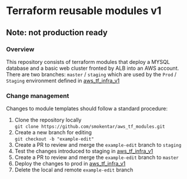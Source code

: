 # Terraform reusable modules v1
## Note: not production ready

### Overview

This repository consists of terraform modules that deploy a MYSQL database and a basic web cluster fronted by ALB into an AWS account.
<br />There are two branches: `master` / `staging` which are used by the `Prod` / `Staging` environment defined in [aws_tf_infra_v1](https://github.com/smokentar/aws_tf_infra_v1)

### Change management
Changes to module templates should follow a standard procedure:
1. Clone the repository locally
<br /> `git clone https://github.com/smokentar/aws_tf_modules.git`
2. Create a new branch for editing
<br /> `git checkout -b "example-edit"`
3. Create a PR to review and merge the `example-edit` branch to `staging`
4. Test the changes introduced to staging  in [aws_tf_infra_v1](https://github.com/smokentar/aws_tf_infra_v1)
5. Create a PR to review and merge the `example-edit` branch to `master`
6. Deploy the changes to prod in [aws_tf_infra_v1](https://github.com/smokentar/aws_tf_infra_v1)
7. Delete the local and remote `example-edit` branch 
